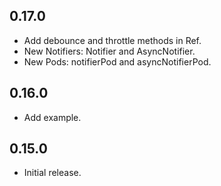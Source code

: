 ## 0.17.0

* Add debounce and throttle methods in Ref.
* New Notifiers: Notifier and AsyncNotifier.
* New Pods: notifierPod and asyncNotifierPod.

## 0.16.0

* Add example.

## 0.15.0

* Initial release.
